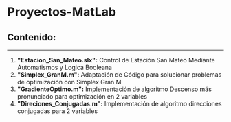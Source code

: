 # Proyectos-MatLab
## Contenido:
-------------
1. **"Estacion_San_Mateo.slx":** Control de Estación San Mateo Mediante Automatismos y Logica Booleana
2. **"Simplex_GranM.m":** Adaptación de Código para solucionar problemas de optimización con Simplex Gran M
3. **"GradienteOptimo.m":** Implementación de algoritmo Descenso más pronunciado para optimización en 2 variables
4. **"Direciones_Conjugadas.m":** Implementación de algoritmo direcciones conjugadas para 2 variables
